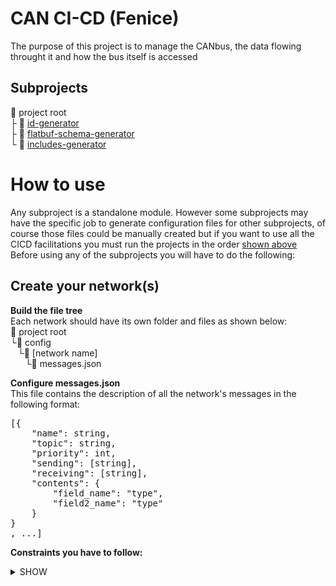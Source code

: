 # CAN CI-CD (Fenice)
The purpose of this project is to manage the CANbus, the data flowing throught it and how the bus itself is accessed

## Subprojects
:open_file_folder: project root\
  ├ :open_file_folder: [id-generator](id-generator)\
  ├ :open_file_folder: [flatbuf-schema-generator](flatbuf-schema-generator)\
  └ :open_file_folder: [includes-generator](includes-generator)

# How to use
Any subproject is a standalone module. However some subprojects may have the specific job to generate configuration files for other subprojects, of course those files could be manually created but if you want to use all the CICD facilitations you must run the projects in the order [shown above](#subprojects)
Before using any of the subprojects you will have to do the following:
## Create your network(s)
**Build the file tree**\
Each network should have its own folder and files as shown below:\
:open_file_folder: project root\
└:open_file_folder: config\
&nbsp;&nbsp;&nbsp;└:open_file_folder: [network name]\
&nbsp;&nbsp;&nbsp;&nbsp;&nbsp;&nbsp;└:page_with_curl: messages.json

**Configure messages.json**\
This file contains the description of all the network's messages in the following format:
<pre>
[{
    "name": string,
    "topic": string,
    "priority": int,
    "sending": [string],
    "receiving": [string],
    "contents": {
        "field_name": "type",
        "field2_name": "type"
    }
}
, ...]
</pre>


**Constraints you have to follow:**
<details><summary>SHOW</summary>

**Avoid message name conflicts across different networks**\
If you plan to have two different messages in two separate networks having the same name you **can't** use the merge function on those two networks.
On the other hand if the two messages are **identical**, meaning that they are actually the same message but used on multiple networks you may merge them.
___
    
    
<pre>
"name": string
</pre>
This field **must be unique** for each message, and should contain only UPPERCASE letters and "_"
___


<pre>
"topic": string
</pre>
This field can be the same across **at most 64 messages**, meaning a topic can contain at most 64 messages.
The characters you should use are all UPPERCASE letters and "_".
Messages should be subdivided in topics keeping in mind that the topic will be used by CAN devices to discriminate wether a message is interesting or not.
___

<pre>
"priority": int
</pre>
This field can can be an **integer from 0 to 7**, the higher the value the more important the message.
You can have **at most 8 messages** with the same combination of **priority and topic**, if you have more you must create a new topic or assign a different priority to some of them.
___
<pre>
"sending": [string]
</pre>
This field indicates the receiving device(s), **can be more than one**.\
The characters you should use are all UPPERCASE letters and "_".
If there is more than one sending device insert each one as a different array element.\
If there is only one sending device use an array with a single element.
___
<pre>
"receiving": [string]
</pre>
This field indicates the receiving device(s), **can be more than one**.\
The characters you should use are all UPPERCASE letters and "_".
If there is more than one receiving device insert each one as a different array element.\
If there is only one receiving device use an array with a single element.
</details>
